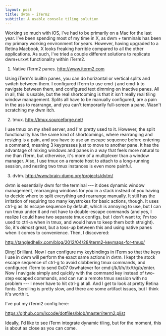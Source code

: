 ```yaml
---
layout: post
title: dvtm + iTerm2
subtitle: A usable console tiling solution
---
```


Working so much with iOS, I've had to be primarily on a Mac for the last year.
I've been spending most of my time in X, as dwm + terminals has been my primary
working environment for years. However, having upgraded to a Retina Macbook, X
looks freaking horrible compared to all the other applications. As such, I've
tried a couple different solutions to replicate dwm+urxvt functionality within
iTerm2.

1) Native iTerm2 panes. http://www.iterm2.com

Using iTerm's builtin panes, you can do horizontal or vertical splits and
switch between them. I configured iTerm to use cmd-j and cmd-k to navigate
between them, and configured text dimming on inactive panes. All in all, this
is usable, but the real shortcoming is that it isn't really real tiling window
management. Splits all have to be manually configured, are a pain in the ass to
rearrange, and you can't temporarily full-screen a pane. Wasn't scratching my
dwm itch.

2) tmux. http://tmux.sourceforge.net/

I use tmux on my shell server, and I'm pretty used to it. However, the split
functionality has the same kind of shortcomings, where rearranging and resizing
is a pain, and you have to use an escape sequence before entering a command,
meaning 3 keypresses just to move to another pane. It has the advantage of
mixing windows and panes in a way that feels more natural to me than iTerm, but
otherwise, it's more of a multiplexer than a window manager. Also, I use tmux
on a remote host to attach to a long-running session, and nesting two tmux
instances is even more painful.

3) dvtm. http://www.brain-dump.org/projects/dvtm/

dvtm is essentially dwm for the terminal --- it does dynamic window management,
rearranging windows for you in a stack instead of you having to decide where to
split everything and rearrange manually. It still has the irritation of
requiring too many keystrokes for basic actions, though. It uses ctrl-g as its
escape sequence by default, which is annoying to use, but I can run tmux under
it and not have to double-escape commands (and yes, I realize I could have two
separate tmux configs, but I don't want to; I'm too used to ctrl-a when in
tmux, and would have to keep them both straight). So, it's *almost* great, but
a toss-up between this and using native panes when it comes to convenience.
Then, I discovered:

http://tangledhelix.com/blog/2012/04/28/iterm2-keymaps-for-tmux/

Ding! Brilliant. Now I can configure my keybindings in iTerm so that the keys I
use in dwm will perform the exact same actions in dvtm. I kept the stock escape
sequence of ctrl-g to avoid clobbering tmux commands, and configured iTerm to
send 0x07 0xwhatever for cmd-j/k/l/h/i/x/t/g/b/enter. Now I navigate simply and
quickly with the command key instead of two-step escaped commands, and can run
a remote tmux session with no problem --- I never have to hit ctrl-g at all.
And I get to look at pretty Retina fonts. Scrolling is pretty slow, and there 
are some artifact issues, but I think it's worth it.

I've put my iTerm2 config here:

https://github.com/lxcode/dotfiles/blob/master/iterm2.plist

Ideally, I'd like to see iTerm integrate dynamic tiling, but for the moment,
this is about as close as you can come.
